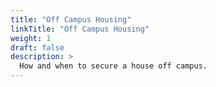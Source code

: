 ```yaml
---
title: "Off Campus Housing"
linkTitle: "Off Campus Housing"
weight: 1
draft: false
description: >
  How and when to secure a house off campus.
---
```

